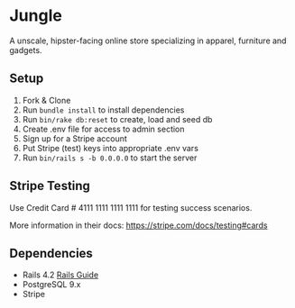 # Jungle

A unscale, hipster-facing online store specializing in apparel, furniture and gadgets.

## Setup

1. Fork & Clone
2. Run `bundle install` to install dependencies
3. Run `bin/rake db:reset` to create, load and seed db
4. Create .env file for access to admin section
5. Sign up for a Stripe account
6. Put Stripe (test) keys into appropriate .env vars
7. Run `bin/rails s -b 0.0.0.0` to start the server

## Stripe Testing

Use Credit Card # 4111 1111 1111 1111 for testing success scenarios.

More information in their docs: <https://stripe.com/docs/testing#cards>

## Dependencies

* Rails 4.2 [Rails Guide](http://guides.rubyonrails.org/v4.2/)
* PostgreSQL 9.x
* Stripe
